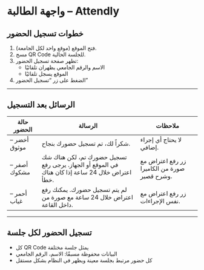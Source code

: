 # واجهة الطالبة – Attendly

## خطوات تسجيل الحضور
1. فتح الموقع (موقع واحد لكل الجامعة).  
2. مسح QR Code للجلسة الحالية.  
3. تظهر صفحة تسجيل الحضور:  
   - الاسم والرقم الجامعي يظهران تلقائيًا  
   - الموقع يسجل تلقائيًا  
4. الضغط على زر “تسجيل الحضور”  

---

## الرسائل بعد التسجيل

| حالة الحضور | الرسالة | ملاحظات |
|-------------|---------|----------|
| أخضر – موثوق | شكراً لك، تم تسجيل حضورك بنجاح. | لا يحتاج أي إجراء إضافي. |
| أصفر – مشكوك | تسجيل حضورك تم، لكن هناك شك في الموقع أو الجهاز. يرجى رفع اعتراض خلال 24 ساعة إذا كان هناك خطأ. | زر رفع اعتراض مع صورة من الكاميرا وشرح قصير. |
| أحمر – غياب | لم يتم تسجيل حضورك. يمكنك رفع اعتراض خلال 24 ساعة مع صورة من داخل القاعة. | زر رفع اعتراض مع نفس الإجراءات. |

---

## تسجيل الحضور لكل جلسة
- كل QR Code يمثل جلسة مختلفة  
- البيانات محفوظة مسبقًا: الاسم، الرقم الجامعي  
- كل حضور مرتبط بجلسة معينة ويظهر في النظام بشكل مستقل
